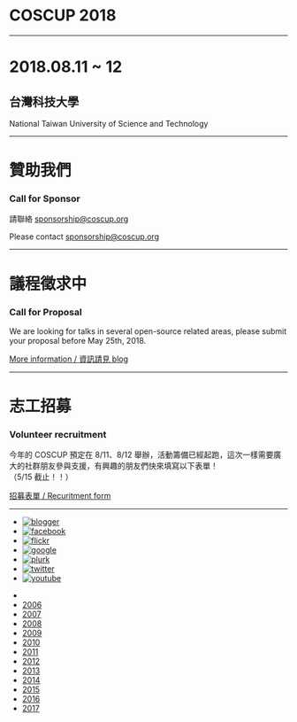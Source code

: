<!-- .slide: id="home" -->

# COSCUP 2018

----

<!-- .slide: id="basic" -->

# 2018.08.11 ~ 12

## 台灣科技大學
National Taiwan University of Science and Technology 


----

<!-- .slide: id="sponsor" -->

# 贊助我們
### Call for Sponsor

請聯絡 [sponsorship@coscup.org](mailto:sponsorship@coscup.org)

Please contact [sponsorship@coscup.org](mailto:sponsorship@coscup.org)

----

<!-- .slide: id="community" -->

# 議程徵求中
### Call for Proposal

We are looking for talks in several open-source related areas, please submit your proposal before May 25th, 2018. 

[More information / 資訊請見 blog](http://blog.coscup.org/2018/05/coscup-information-about-tracks-this.html)

----

<!-- .slide: id="volunteer" -->

# 志工招募
### Volunteer recruitment

今年的 COSCUP 預定在 8/11、8/12 舉辦，活動籌備已經起跑，這次一樣需要廣大的社群朋友參與支援，有興趣的朋友們快來填寫以下表單！  
（5/15 截止！！）

[招募表單 / Recuritment form](https://docs.google.com/forms/d/e/1FAIpQLSdHYdmjCFuVBCZKmeN_tp_I9rm4vkERHvK7gS0h1haTcxHDGg/viewform)

----

<!-- .slide: id="links" -->

<!-- # 社群網站連結 -->
- [![blogger](//2018.coscup.org/assets/icon-blogger.svg)](http://blog.coscup.org/)
- [![facebook](//2018.coscup.org/assets/icon-facebook.svg)](https://www.facebook.com/coscup/)
- [![flickr](//2018.coscup.org/assets/icon-flickr.svg)](https://www.flickr.com/people/coscup)
- [![google](//2018.coscup.org/assets/icon-google.svg)](https://plus.google.com/+coscup/posts)
- [![plurk](//2018.coscup.org/assets/icon-plurk.svg)](https://www.plurk.com/coscup)
- [![twitter](//2018.coscup.org/assets/icon-twitter.svg)](https://twitter.com/coscup)
- [![youtube](//2018.coscup.org/assets/icon-youtube.svg)](https://www.youtube.com/user/thecoscup)

<!-- # 往年網站連結 -->
- <!-- .element: id="histories" -->
- [2006](//coscup.org/2006/)
- [2007](//coscup.org/2007/)
- [2008](//coscup.org/2008/)
- [2009](//coscup.org/2009/)
- [2010](//coscup.org/2010/)
- [2011](//coscup.org/2011/)
- [2012](//coscup.org/2012/)
- [2013](//coscup.org/2013/)
- [2014](//coscup.org/2014/)
- [2015](//coscup.org/2015/)
- [2016](//coscup.org/2016/)
- [2017](//coscup.org/2017/)